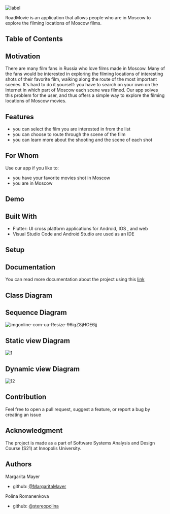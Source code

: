 ![label](https://user-images.githubusercontent.com/69847456/136664962-307bb12a-6be0-4651-8317-773ef1357bb5.jpg)


RoadMovie is an application that allows people who are in Moscow to explore the filming locations of Moscow films.



## Table of Contents

## Motivation
There are many film fans in Russia who love films made in Moscow. Many of the fans would be interested in exploring the filming locations of interesting shots of their favorite film, walking along the route of the most important scenes. It's hard to do it yourself: you have to search on your own on the Internet in which part of Moscow each scene was filmed. Our app solves this problem for the user, and thus offers a simple way to explore the filming locations of Moscow movies.

## Features
- you can select the film you are interested in from the list
- you can choose to route through the scene of the film
- you can learn more about the shooting and the scene of each shot

## For Whom
Use our app if you like to:
- you have your favorite movies shot in Moscow
- you are in Moscow

## Demo 

## Built With
- Flutter: UI cross platform applications for Android, IOS , and web
- Visual Studio Code and Android Studio are used as an IDE

## Setup

## Documentation
You can read more documentation about the project using this [link](https://docs.google.com/document/d/1J3uiANWerFxjVFidI1HKw_nZxwh-PrAqBGSBybsXumU/edit?usp=sharing)

## Class Diagram

## Sequence Diagram
![imgonline-com-ua-Resize-96igZ8jHOE6jj](https://user-images.githubusercontent.com/69847456/136694659-0c3cea76-97e7-44ff-bc53-3b68f86ee7e6.jpg)


## Static view Diagram
![1](https://user-images.githubusercontent.com/69847456/136613803-9edded63-893b-4862-ba57-51f54cb8cf21.png)
## Dynamic view Diagram
![12](https://user-images.githubusercontent.com/69847456/136620069-c108a7db-b6c8-4337-ac8e-7ee20bdbd327.png)

## Contribution
Feel free to open a pull request, suggest a feature, or report a bug by creating an issue

## Acknowledgment

The project is made as a part of Software Systems Analysis and Design Course (S21) at Innopolis University.

## Authors

Margarita Mayer


- github: [@MargaritaMayer](https://github.com/MargaritaMayer)

Polina Romanenkova
- github: [@stereopolina](https://github.com/stereopolina)
